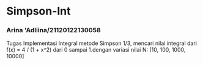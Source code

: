 # Simpson-Int
### Arina 'Adliina/21120122130058
Tugas Implementasi Integral metode Simpson 1/3, mencari nilai integral dari f(x) = 4 / (1 + x^2) dari 0 sampai 1.dengan variasi nilai N: [10, 100, 1000, 10000] 


